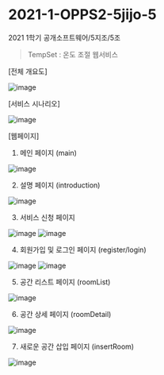 # 2021-1-OPPS2-5jijo-5
2021 1학기 공개소프트웨어/5지조/5조


> TempSet : 온도 조절 웹서비스


[전체 개요도]

![image](https://user-images.githubusercontent.com/62127798/121839850-eda5b780-cd15-11eb-90c1-499293927f9a.png)


[서비스 시나리오]

![image](https://user-images.githubusercontent.com/62127798/120918246-68efe380-c6ee-11eb-9932-bd7ebc2996e1.png)

[웹페이지]

1) 메인 페이지 (main)

![image](https://user-images.githubusercontent.com/62127798/120918342-f5020b00-c6ee-11eb-9f6a-c9239cf8debd.png)


2) 설명 페이지 (introduction)

![image](https://user-images.githubusercontent.com/62127798/120918339-f2071a80-c6ee-11eb-8aa0-8e6c32867289.png)

3) 서비스 신청 페이지

![image](https://user-images.githubusercontent.com/62127798/120918332-eb78a300-c6ee-11eb-9955-689e944a770f.png)
![image](https://user-images.githubusercontent.com/62127798/121837706-3f980e80-cd11-11eb-8e16-2bd77f8415a7.png)

4) 회원가입 및 로그인 페이지 (register/login)

![image](https://user-images.githubusercontent.com/62127798/120918321-e156a480-c6ee-11eb-9999-556209589e23.png) ![image](https://user-images.githubusercontent.com/62127798/120918326-e4ea2b80-c6ee-11eb-833a-83b3ed1cbcc8.png)


5) 공간 리스트 페이지 (roomList)

![image](https://user-images.githubusercontent.com/62127798/120918316-ddc31d80-c6ee-11eb-9dd6-1c1f42c97e81.png)

6) 공간 상세 페이지 (roomDetail)

![image](https://user-images.githubusercontent.com/62127798/120918297-be2bf500-c6ee-11eb-8b7e-5c0279e74234.png)

7) 새로운 공간 삽입 페이지 (insertRoom)

![image](https://user-images.githubusercontent.com/62127798/120918314-db60c380-c6ee-11eb-9480-8c852cfba092.png)


